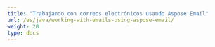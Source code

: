 ```yaml
---
title: "Trabajando con correos electrónicos usando Aspose.Email"
url: /es/java/working-with-emails-using-aspose-email/
weight: 20
type: docs
---
```


